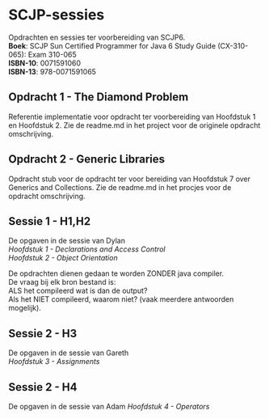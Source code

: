 SCJP-sessies
==============
Opdrachten en sessies ter voorbereiding van SCJP6.  
__Boek__: SCJP Sun Certified Programmer for Java 6 Study Guide (CX-310-065): Exam 310-065   
__ISBN-10__: 0071591060  
__ISBN-13__: 978-0071591065  

Opdracht 1 - The Diamond Problem
--------------------------------
Referentie implementatie voor opdracht ter voorbereiding van Hoofdstuk 1 en Hoofdstuk 2.
Zie de readme.md in het project voor de originele opdracht omschrijving.

Opdracht 2 - Generic Libraries
------------------------------
Opdracht stub voor de opdracht ter voor bereiding van Hoofdstuk 7 over Generics and Collections.
Zie de readme.md in het procjes voor de opdracht omschrijving.

Sessie 1 - H1,H2
-------------------
De opgaven in de sessie van Dylan  
*Hoofdstuk 1 - Declarations and Access Control*  
*Hoofdstuk 2 - Object Orientation*  

De opdrachten dienen gedaan te worden ZONDER java compiler.  
De vraag bij elk bron bestand is:  
ALS het compileerd wat is dan de output?  
Als het NIET compileerd, waarom niet? (vaak meerdere antwoorden mogelijk).  

Sessie 2 - H3
-------------
De opgaven in de sessie van Gareth  
*Hoofdstuk 3 - Assignments*

Sessie 2 - H4
-------------
De opgaven in de sessie van Adam
*Hoofdstuk 4 - Operators*
